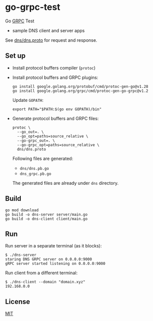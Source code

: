 # go-grpc-test

Go [GRPC](https://grpc.io/) Test

- sample DNS client and server apps

See [dns/dns.proto](dns/dns.proto) for request and response.

## Set up

- Install protocol buffers compiler (`protoc`)

- Install protocol buffers and GRPC plugins:

  ```shell
  go install google.golang.org/protobuf/cmd/protoc-gen-go@v1.28
  go install google.golang.org/grpc/cmd/protoc-gen-go-grpc@v1.2
  ```

  Update `GOPATH`:

  ```shell
  export PATH="$PATH:$(go env GOPATH)/bin"
  ```

- Generate protocol buffers and GRPC files:

  ```shell
  protoc \
    --go_out=. \
    --go_opt=paths=source_relative \
    --go-grpc_out=. \
    --go-grpc_opt=paths=source_relative \
    dns/dns.proto
  ```

  Following files are generated:

  - `dns/dns.pb.go`
  - `dns_grpc.pb.go`

  The generated files are already under `dns` directory.

## Build

```shell
go mod download
go build -o dns-server server/main.go
go build -o dns-client client/main.go
```

## Run

Run server in a separate terminal (as it blocks):

```shell
$ ./dns-server
staring DNS GRPC server on 0.0.0.0:9000
gRPC server started listening on 0.0.0.0:9000
```

Run client from a different terminal:

```shell
$ ./dns-client --domain "domain.xyz"
192.168.0.0
```

## License

[MIT](./LICENSE)
